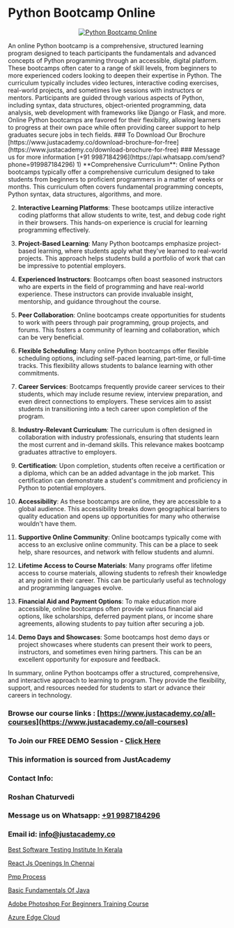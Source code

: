 # Python Bootcamp Online

<p align="center">
  <a href="https://justacademy.co/course-detail/python-training">
    <img src="https://justacademy.co/storage2/course_image/1709713400_course_image.webp" alt="Python Bootcamp Online">
  </a>
</p>
An online Python bootcamp is a comprehensive, structured learning program designed to teach participants the fundamentals and advanced concepts of Python programming through an accessible, digital platform. These bootcamps often cater to a range of skill levels, from beginners to more experienced coders looking to deepen their expertise in Python. The curriculum typically includes video lectures, interactive coding exercises, real-world projects, and sometimes live sessions with instructors or mentors. Participants are guided through various aspects of Python, including syntax, data structures, object-oriented programming, data analysis, web development with frameworks like Django or Flask, and more. Online Python bootcamps are favored for their flexibility, allowing learners to progress at their own pace while often providing career support to help graduates secure jobs in tech fields.
### To Download Our Brochure [https://www.justacademy.co/download-brochure-for-free](https://www.justacademy.co/download-brochure-for-free)
### Message us for more information [+91 9987184296](https://api.whatsapp.com/send?phone=919987184296)
1) **Comprehensive Curriculum**: Online Python bootcamps typically offer a comprehensive curriculum designed to take students from beginners to proficient programmers in a matter of weeks or months. This curriculum often covers fundamental programming concepts, Python syntax, data structures, algorithms, and more.

2) **Interactive Learning Platforms**: These bootcamps utilize interactive coding platforms that allow students to write, test, and debug code right in their browsers. This hands-on experience is crucial for learning programming effectively.

3) **Project-Based Learning**: Many Python bootcamps emphasize project-based learning, where students apply what they've learned to real-world projects. This approach helps students build a portfolio of work that can be impressive to potential employers.

4) **Experienced Instructors**: Bootcamps often boast seasoned instructors who are experts in the field of programming and have real-world experience. These instructors can provide invaluable insight, mentorship, and guidance throughout the course.

5) **Peer Collaboration**: Online bootcamps create opportunities for students to work with peers through pair programming, group projects, and forums. This fosters a community of learning and collaboration, which can be very beneficial.

6) **Flexible Scheduling**: Many online Python bootcamps offer flexible scheduling options, including self-paced learning, part-time, or full-time tracks. This flexibility allows students to balance learning with other commitments.

7) **Career Services**: Bootcamps frequently provide career services to their students, which may include resume review, interview preparation, and even direct connections to employers. These services aim to assist students in transitioning into a tech career upon completion of the program.

8) **Industry-Relevant Curriculum**: The curriculum is often designed in collaboration with industry professionals, ensuring that students learn the most current and in-demand skills. This relevance makes bootcamp graduates attractive to employers.

9) **Certification**: Upon completion, students often receive a certification or a diploma, which can be an added advantage in the job market. This certification can demonstrate a student's commitment and proficiency in Python to potential employers.

10) **Accessibility**: As these bootcamps are online, they are accessible to a global audience. This accessibility breaks down geographical barriers to quality education and opens up opportunities for many who otherwise wouldn't have them.

11) **Supportive Online Community**: Online bootcamps typically come with access to an exclusive online community. This can be a place to seek help, share resources, and network with fellow students and alumni.

12) **Lifetime Access to Course Materials**: Many programs offer lifetime access to course materials, allowing students to refresh their knowledge at any point in their career. This can be particularly useful as technology and programming languages evolve.

13) **Financial Aid and Payment Options**: To make education more accessible, online bootcamps often provide various financial aid options, like scholarships, deferred payment plans, or income share agreements, allowing students to pay tuition after securing a job.

14) **Demo Days and Showcases**: Some bootcamps host demo days or project showcases where students can present their work to peers, instructors, and sometimes even hiring partners. This can be an excellent opportunity for exposure and feedback.

In summary, online Python bootcamps offer a structured, comprehensive, and interactive approach to learning to program. They provide the flexibility, support, and resources needed for students to start or advance their careers in technology.

### Browse our course links : [https://www.justacademy.co/all-courses](https://www.justacademy.co/all-courses) 
### To Join our FREE DEMO Session - [Click Here](https://www.justacademy.co/register-for-course-demo)


### This information is sourced from JustAcademy
### Contact Info:
### Roshan Chaturvedi
### Message us on Whatsapp: [+91 9987184296](https://api.whatsapp.com/send?phone=919987184296)
### Email id: [info@justacademy.co](mailto:info@justacademy.co)
                
[Best Software Testing Institute In Kerala](https://www.linkedin.com/pulse/best-software-testing-institute-kerala-justacademy-coimbatore-wqu4e?trackingId=UIci0P5QDv9eeZo1e3GiOg%3D%3D&lipi=urn%3Ali%3Apage%3Ad_flagship3_company_admin%3BQ21fTVlsQ6eRatiOukp9mA%3D%3D)

[React Js Openings In Chennai](https://www.linkedin.com/pulse/react-js-openings-chennai-justacademy-san-jose-tbnrf?trackingId=0A2lxfRplQ207zB0XZTLKQ%3D%3D&lipi=urn%3Ali%3Apage%3Ad_flagship3_company_admin%3BfImeOsNpR2eB0vaAt1OrTg%3D%3D)

[Pmp Process](https://medium.com/@kumarishimmi99/pmp-process-ed4355f710e6)

[Basic Fundamentals Of Java](https://medium.com/@roneet705/basic-fundamentals-of-java-31b4e86532d1)

[Adobe Photoshop For Beginners Training Course](https://justacademyin.github.io/justacademy/adobe-photoshop-for-beginners-training-course)

[Azure Edge Cloud](https://justacademyin.github.io/justacademy/azure-edge-cloud)

